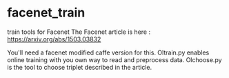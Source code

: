 # facenet_train
train tools for Facenet
The Facenet article is here : https://arxiv.org/abs/1503.03832

You'll need a facenet modified caffe version for this. 
Oltrain.py enables online training with you own way to read and preprocess data.
Olchoose.py is the tool to choose triplet described in the article.
